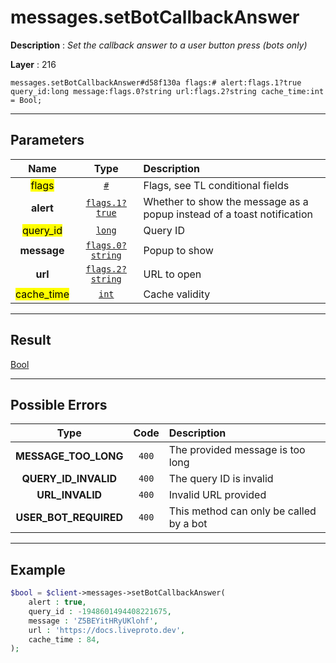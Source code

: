 # messages.setBotCallbackAnswer

**Description** : *Set the callback answer to a user button press \(bots only\)*

**Layer** : 216

```tl
messages.setBotCallbackAnswer#d58f130a flags:# alert:flags.1?true query_id:long message:flags.0?string url:flags.2?string cache_time:int = Bool;
```

---

## Parameters

| Name | Type | Description |
| :---: | :---: | :--- |
| <mark>flags</mark> | [`#`](type/#) | Flags, see TL conditional fields |
| **alert** | [`flags.1?true`](type/true) | Whether to show the message as a popup instead of a toast notification |
| <mark>query_id</mark> | [`long`](type/long) | Query ID |
| **message** | [`flags.0?string`](type/string) | Popup to show |
| **url** | [`flags.2?string`](type/string) | URL to open |
| <mark>cache_time</mark> | [`int`](type/int) | Cache validity |

---

## Result

[Bool](type/Bool)

---

## Possible Errors

| Type | Code | Description |
| :---: | :---: | :--- |
| **MESSAGE_TOO_LONG** | `400` | The provided message is too long |
| **QUERY_ID_INVALID** | `400` | The query ID is invalid |
| **URL_INVALID** | `400` | Invalid URL provided |
| **USER_BOT_REQUIRED** | `400` | This method can only be called by a bot |

---

## Example

```php
$bool = $client->messages->setBotCallbackAnswer(
	alert : true,
	query_id : -1948601494408221675,
	message : 'Z5BEYitHRyUKlohf',
	url : 'https://docs.liveproto.dev',
	cache_time : 84,
);
```